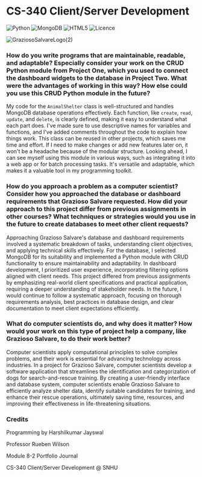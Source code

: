 
#  **CS-340 Client/Server Development**

![Python](https://img.shields.io/badge/python-3670A0?style=for-the-badge&logo=python&logoColor=ffdd54) ![MongoDB](https://img.shields.io/badge/MongoDB-%234ea94b.svg?style=for-the-badge&logo=mongodb&logoColor=white) ![HTML5](https://img.shields.io/badge/html5-%23E34F26.svg?style=for-the-badge&logo=html5&logoColor=white) ![Licence](https://img.shields.io/github/license/Ileriayo/markdown-badges?style=for-the-badge)

![GraziosoSalvareLogo(2)](https://github.com/harshilkumar-jayswal/CS340/assets/87956398/d6a166c6-3665-4a1c-9f4e-7003269cae59)

### How do you write programs that are maintainable, readable, and adaptable? Especially consider your work on the CRUD Python module from Project One, which you used to connect the dashboard widgets to the database in Project Two. What were the advantages of working in this way? How else could you use this CRUD Python module in the future?
My code for the `AnimalShelter` class is well-structured and handles MongoDB database operations effectively. Each function, like `create`, `read`, `update`, and `delete`, is clearly defined, making it easy to understand what each part does. I've made sure to use descriptive names for variables and functions, and I've added comments throughout the code to explain how things work. This class can be reused in other projects, which saves me time and effort. If I need to make changes or add new features later on, it won't be a headache because of the modular structure. Looking ahead, I can see myself using this module in various ways, such as integrating it into a web app or for batch processing tasks. It's versatile and adaptable, which makes it a valuable tool in my programming toolkit. 




### How do you approach a problem as a computer scientist? Consider how you approached the database or dashboard requirements that Grazioso Salvare requested. How did your approach to this project differ from previous assignments in other courses? What techniques or strategies would you use in the future to create databases to meet other client requests?
Approaching Grazioso Salvare's database and dashboard requirements involved a systematic breakdown of tasks, understanding client objectives, and applying technical skills effectively. For the database, I selected MongoDB for its suitability and implemented a Python module with CRUD functionality to ensure maintainability and adaptability. In dashboard development, I prioritized user experience, incorporating filtering options aligned with client needs. This project differed from previous assignments by emphasizing real-world client specifications and practical application, requiring a deeper understanding of stakeholder needs. In the future, I would continue to follow a systematic approach, focusing on thorough requirements analysis, best practices in database design, and clear documentation to meet client expectations efficiently.



### What do computer scientists do, and why does it matter? How would your work on this type of project help a company, like Grazioso Salvare, to do their work better?
Computer scientists apply computational principles to solve complex problems, and their work is essential for advancing technology across industries. In a project for Grazioso Salvare, computer scientists develop a software application that streamlines the identification and categorization of dogs for search-and-rescue training. By creating a user-friendly interface and database system, computer scientists enable Grazioso Salvare to efficiently analyze shelter data, identify suitable candidates for training, and enhance their rescue operations, ultimately saving time, resources, and improving their effectiveness in life-threatening situations.
 


### Credits
Programming by Harshilkumar Jayswal

Professor Rueben Wilson

Module 8-2 Portfolio Journal 

CS-340 Client/Server Development @ SNHU
